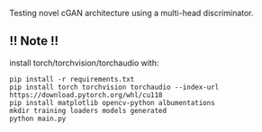 Testing novel cGAN architecture using a multi-head discriminator.

## !! Note !!
install torch/torchvision/torchaudio with: 
```
pip install -r requirements.txt
pip install torch torchvision torchaudio --index-url https://download.pytorch.org/whl/cu118
pip install matplotlib opencv-python albumentations
mkdir training loaders models generated
python main.py
```